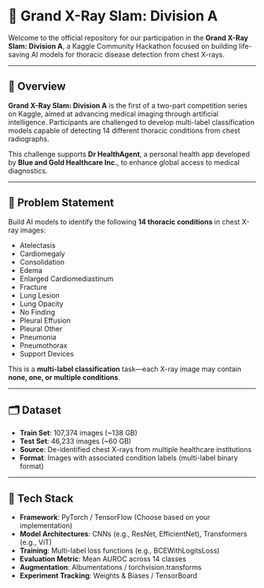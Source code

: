 # 🩻 Grand X-Ray Slam: Division A

Welcome to the official repository for our participation in the **Grand X-Ray Slam: Division A**, a Kaggle Community Hackathon focused on building life-saving AI models for thoracic disease detection from chest X-rays.

---

## 📌 Overview

**Grand X-Ray Slam: Division A** is the first of a two-part competition series on Kaggle, aimed at advancing medical imaging through artificial intelligence. Participants are challenged to develop multi-label classification models capable of detecting 14 different thoracic conditions from chest radiographs.

This challenge supports **Dr HealthAgent**, a personal health app developed by **Blue and Gold Healthcare Inc.**, to enhance global access to medical diagnostics.

---

## 🧠 Problem Statement

Build AI models to identify the following **14 thoracic conditions** in chest X-ray images:

- Atelectasis  
- Cardiomegaly  
- Consolidation  
- Edema  
- Enlarged Cardiomediastinum  
- Fracture  
- Lung Lesion  
- Lung Opacity  
- No Finding  
- Pleural Effusion  
- Pleural Other  
- Pneumonia  
- Pneumothorax  
- Support Devices  

This is a **multi-label classification** task—each X-ray image may contain **none, one, or multiple conditions**.

---

## 🗂️ Dataset

- **Train Set**: 107,374 images (~138 GB)  
- **Test Set**: 46,233 images (~60 GB)  
- **Source**: De-identified chest X-rays from multiple healthcare institutions  
- **Format**: Images with associated condition labels (multi-label binary format)

---

## 🧰 Tech Stack

- **Framework**: PyTorch / TensorFlow (Choose based on your implementation)  
- **Model Architectures**: CNNs (e.g., ResNet, EfficientNet), Transformers (e.g., ViT)  
- **Training**: Multi-label loss functions (e.g., BCEWithLogitsLoss)  
- **Evaluation Metric**: Mean AUROC across 14 classes  
- **Augmentation**: Albumentations / torchvision.transforms  
- **Experiment Tracking**: Weights & Biases / TensorBoard  
